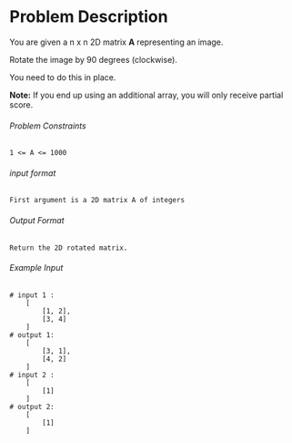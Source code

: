 # Problem Description

You are given a n x n 2D matrix **A** representing an image.

Rotate the image by 90 degrees (clockwise).

You need to do this in place.

**Note:** If you end up using an additional array, you will only receive partial score.

###### Problem Constraints

```
1 <= A <= 1000
```

###### input format

``` 
First argument is a 2D matrix A of integers
```

###### Output Format

```
Return the 2D rotated matrix.
```

###### Example Input

```
# input 1 : 
    [
        [1, 2],
        [3, 4]
    ]
# output 1: 
    [
        [3, 1],
        [4, 2]
    ]
# input 2 : 
    [
        [1]
    ]
# output 2: 
    [
        [1]
    ]
```
